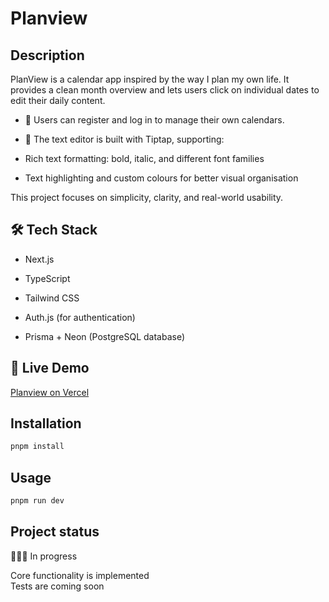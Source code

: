 # Planview

## Description

PlanView is a calendar app inspired by the way I plan my own life. It provides a clean month overview and lets users click on individual dates to edit their daily content.

- 🔐 Users can register and log in to manage their own calendars.

- 📝 The text editor is built with Tiptap, supporting:

- Rich text formatting: bold, italic, and different font families

- Text highlighting and custom colours for better visual organisation

This project focuses on simplicity, clarity, and real-world usability.

## 🛠️ Tech Stack

- Next.js

- TypeScript

- Tailwind CSS

- Auth.js (for authentication)

- Prisma + Neon (PostgreSQL database)

## 🚀 Live Demo

[Planview on Vercel](https://planner-drab-two.vercel.app/)

## Installation

```bash
pnpm install
```

## Usage

```bash
pnpm run dev
```

## Project status

👩🏻‍💻 In progress

Core functionality is implemented  
Tests are coming soon
